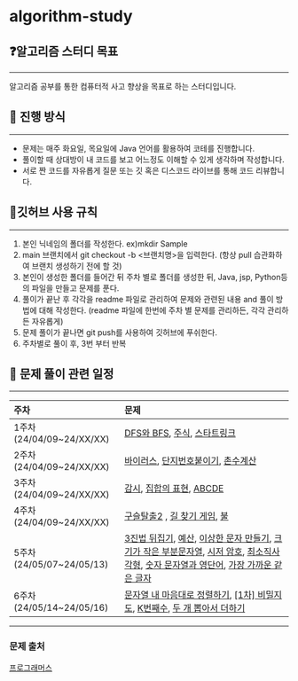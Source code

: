 # algorithm-study
## ❓알고리즘 스터디 목표

---
알고리즘 공부를 통한 컴퓨터적 사고 향상을 목표로 하는 스터디입니다.


## 🤔 진행 방식

---
* 문제는 매주 화요일, 목요일에 Java 언어를 활용하여 코테를 진행합니다.
* 풀이할 때 상대방이 내 코드를 보고 어느정도 이해할 수 있게 생각하며 작성합니다.
* 서로 짠 코드를 자유롭게 질문 또는 깃 혹은 디스코드 라이브를 통해 코드 리뷰합니다.




      
## 🙏깃허브 사용 규칙

---  
1. 본인 닉네임의 폴더를 작성한다. ex)mkdir Sample
2. main 브랜치에서 git checkout -b <브랜치명>을 입력한다. (항상 pull 습관화하여 브랜치 생성하기 전에 할 것)
3. 본인이 생성한 폴더를 들어간 뒤 주차 별로 폴더를 생성한 뒤, Java, jsp, Python등의 파일을 만들고 문제를 푼다.
4. 풀이가 끝난 후 각각을 readme 파일로 관리하여 문제와 관련된 내용 and 풀이 방법에 대해 작성한다. (readme 파일에 한번에 주차 별 문제를 관리하든, 각각 관리하든 자유롭게)
5. 문제 풀이가 끝나면 git push를 사용하여 깃허브에 푸쉬한다.
6. 주차별로 풀이 후, 3번 부터 반복


## 📆 문제 풀이 관련 일정

---
| 주차                     | 문제                                                                                                                                                                                                                                                                                                                                                                                                                                                                                                                                                                                                                                        |
|:-----------------------|:------------------------------------------------------------------------------------------------------------------------------------------------------------------------------------------------------------------------------------------------------------------------------------------------------------------------------------------------------------------------------------------------------------------------------------------------------------------------------------------------------------------------------------------------------------------------------------------------------------------------------------------|
| 1주차(24/04/09~24/XX/XX) | [DFS와 BFS](https://www.acmicpc.net/problem/1260), [주식](https://www.acmicpc.net/problem/11501), [스타트링크](https://www.acmicpc.net/problem/5014)                                                                                                                                                                                                                                                                                                                                                                                                                                                                                              |
| 2주차(24/04/09~24/XX/XX) | [바이러스](https://www.acmicpc.net/problem/2606), [단지번호붙이기](https://www.acmicpc.net/problem/2667), [촌수계산](https://www.acmicpc.net/problem/2644)                                                                                                                                                                                                                                                                                                                                                                                                                                                                                               |
| 3주차(24/04/09~24/XX/XX) | [감시](https://www.acmicpc.net/problem/15683), [집합의 표현](https://www.acmicpc.net/problem/1717), [ABCDE](https://www.acmicpc.net/problem/13023)                                                                                                                                                                                                                                                                                                                                                                                                                                                                                               |
| 4주차(24/04/09~24/XX/XX) | [구슬탈출2](https://www.acmicpc.net/problem/13460) , [길 찾기 게임](https://school.programmers.co.kr/learn/courses/30/lessons/42892?language=java), [불](https://school.programmers.co.kr/learn/courses/30/lessons/42892?language=java)                                                                                                                                                                                                                                                                                                                                                                                                             |
| 5주차(24/05/07~24/05/13) | [3진법 뒤집기](https://school.programmers.co.kr/learn/courses/30/lessons/68935), [예산](https://school.programmers.co.kr/learn/courses/30/lessons/12982), [이상한 문자 만들기](https://school.programmers.co.kr/learn/courses/30/lessons/12930), [크기가 작은 부분문자열](https://school.programmers.co.kr/learn/courses/30/lessons/147355), [시저 암호](https://school.programmers.co.kr/learn/courses/30/lessons/12926), [최소직사각형](https://school.programmers.co.kr/learn/courses/30/lessons/86491), [숫자 문자열과 영단어](https://school.programmers.co.kr/learn/courses/30/lessons/81301), [가장 가까운 같은 글자](https://school.programmers.co.kr/learn/courses/30/lessons/142086) |
| 6주차(24/05/14~24/05/16) | [문자열 내 마음대로 정렬하기](https://school.programmers.co.kr/learn/courses/30/lessons/12915), [[1차] 비밀지도](https://school.programmers.co.kr/learn/courses/30/lessons/17681), [K번째수](https://school.programmers.co.kr/learn/courses/30/lessons/42748), [두 개 뽑아서 더하기](https://school.programmers.co.kr/learn/courses/30/lessons/68644)                                                                                                                                                                                                                                                                                                                 |

---
### 문제 출처
[프로그래머스](https://programmers.co.kr/)
